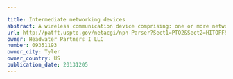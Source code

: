 ```yaml
---

title: Intermediate networking devices
abstract: A wireless communication device comprising: one or more network modems enabling the wireless communication device to communicate over a first wireless network; one or more network modems enabling the wireless communication device to communicate with two or more end-point devices over a second wireless network; one or more processors configured to execute one or more instructions; and memory coupled to the one or more processors and configured to provide the one or more processors with the one or more instructions. The one or more instructions, when executed by the processors, cause processors to: establish a first connection between the wireless communication device and a first end-point device; establish a second connection between the wireless communication device and a second end-point device; apply a first control to traffic transmitted by or to the first end-point device; and apply a second control to traffic transmitted by or to the second end-point device.
url: http://patft.uspto.gov/netacgi/nph-Parser?Sect1=PTO2&Sect2=HITOFF&p=1&u=%2Fnetahtml%2FPTO%2Fsearch-adv.htm&r=1&f=G&l=50&d=PALL&S1=09351193&OS=09351193&RS=09351193
owner: Headwater Partners I LLC
number: 09351193
owner_city: Tyler
owner_country: US
publication_date: 20131205
---
```

